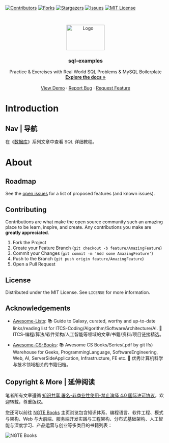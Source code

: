 [![Contributors][contributors-shield]][contributors-url]
[![Forks][forks-shield]][forks-url]
[![Stargazers][stars-shield]][stars-url]
[![Issues][issues-shield]][issues-url]
[![MIT License][license-shield]][license-url]

<!-- PROJECT LOGO -->
<br />
<p align="center">
  <a href="https://github.com/BE-Kits/sql-examples">
    <img src="https://s2.ax1x.com/2020/01/18/1pKtzT.png" alt="Logo" width="120" height="80">
  </a>

  <h3 align="center">sql-examples</h3>

  <p align="center">
    Practice &amp; Exercises with Real World SQL Problems &amp; MySQL Boilerplate
    <br />
    <a href="https://github.com/BE-Kits/sql-examples"><strong>Explore the docs »</strong></a>
    <br />
    <br />
    <a href="https://github.com/BE-Kits/sql-examples">View Demo</a>
    ·
    <a href="https://github.com/BE-Kits/sql-examples/issues">Report Bug</a>
    ·
    <a href="https://github.com/BE-Kits/sql-examples/issues">Request Feature</a>
  </p>
</p>

<!-- ABOUT THE PROJECT -->

# Introduction

## Nav | 导航

在《[数据库](https://github.com/wx-chevalier/Database-Series)》系列文章中查看 SQL 详细教程。

# About

<!-- ROADMAP -->

## Roadmap

See the [open issues](https://github.com/BE-Kits/sql-examples/issues) for a list of proposed features (and known issues).

<!-- CONTRIBUTING -->

## Contributing

Contributions are what make the open source community such an amazing place to be learn, inspire, and create. Any contributions you make are **greatly appreciated**.

1. Fork the Project
2. Create your Feature Branch (`git checkout -b feature/AmazingFeature`)
3. Commit your Changes (`git commit -m 'Add some AmazingFeature'`)
4. Push to the Branch (`git push origin feature/AmazingFeature`)
5. Open a Pull Request

<!-- LICENSE -->

## License

Distributed under the MIT License. See `LICENSE` for more information.

<!-- ACKNOWLEDGEMENTS -->

## Acknowledgements

- [Awesome-Lists](https://github.com/wx-chevalier/Awesome-Lists): 📚 Guide to Galaxy, curated, worthy and up-to-date links/reading list for ITCS-Coding/Algorithm/SoftwareArchitecture/AI. 💫 ITCS-编程/算法/软件架构/人工智能等领域的文章/书籍/资料/项目链接精选。

- [Awesome-CS-Books](https://github.com/wx-chevalier/Awesome-CS-Books): :books: Awesome CS Books/Series(.pdf by git lfs) Warehouse for Geeks, ProgrammingLanguage, SoftwareEngineering, Web, AI, ServerSideApplication, Infrastructure, FE etc. :dizzy: 优秀计算机科学与技术领域相关的书籍归档。

## Copyright & More | 延伸阅读

笔者所有文章遵循 [知识共享 署名-非商业性使用-禁止演绎 4.0 国际许可协议](https://creativecommons.org/licenses/by-nc-nd/4.0/deed.zh)，欢迎转载，尊重版权。

您还可以前往 [NGTE Books](https://ng-tech.icu/books/) 主页浏览包含知识体系、编程语言、软件工程、模式与架构、Web 与大前端、服务端开发实践与工程架构、分布式基础架构、人工智能与深度学习、产品运营与创业等多类目的书籍列表：

![NGTE Books](https://s2.ax1x.com/2020/01/18/19uXtI.png)

<!-- MARKDOWN LINKS & IMAGES -->
<!-- https://www.markdownguide.org/basic-syntax/#reference-style-links -->

[contributors-shield]: https://img.shields.io/github/contributors/BE-Kits/sql-examples.svg?style=flat-square
[contributors-url]: https://github.com/BE-Kits/sql-examples/graphs/contributors
[forks-shield]: https://img.shields.io/github/forks/BE-Kits/sql-examples.svg?style=flat-square
[forks-url]: https://github.com/BE-Kits/sql-examples/network/members
[stars-shield]: https://img.shields.io/github/stars/BE-Kits/sql-examples.svg?style=flat-square
[stars-url]: https://github.com/BE-Kits/sql-examples/stargazers
[issues-shield]: https://img.shields.io/github/issues/BE-Kits/sql-examples.svg?style=flat-square
[issues-url]: https://github.com/BE-Kits/sql-examples/issues
[license-shield]: https://img.shields.io/github/license/BE-Kits/sql-examples.svg?style=flat-square
[license-url]: https://github.com/BE-Kits/sql-examples/blob/master/LICENSE.txt
